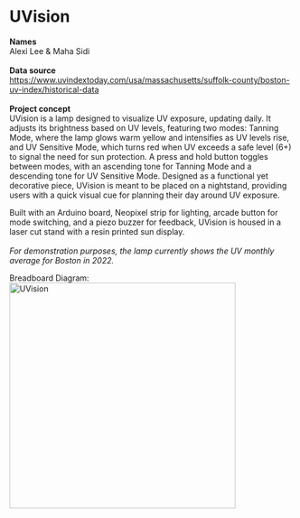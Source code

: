 # UVision
<b>Names</b>  </br>
Alexi Lee & Maha Sidi </br>  </br>
<b>Data source</b>  </br>
https://www.uvindextoday.com/usa/massachusetts/suffolk-county/boston-uv-index/historical-data </br>  </br>
<b>Project concept</b> </br>
UVision is a lamp designed to visualize UV exposure, updating daily. It adjusts its brightness based on UV levels, featuring two modes: Tanning Mode, where the lamp glows warm yellow and intensifies as UV levels rise, and UV Sensitive Mode, which turns red when UV exceeds a safe level (6+) to signal the need for sun protection. A press and hold button toggles between modes, with an ascending tone for Tanning Mode and a descending tone for UV Sensitive Mode. Designed as a functional yet decorative piece, UVision is meant to be placed on a nightstand, providing users with a quick visual cue for planning their day around UV exposure.

Built with an Arduino board, Neopixel strip for lighting, arcade button for mode switching, and a piezo buzzer for feedback, UVision is housed in a laser cut stand with a resin printed sun display. </br> </br> *For demonstration purposes, the lamp currently shows the UV monthly average for Boston in 2022.*

Breadboard Diagram: </br>
<img src="https://github.com/user-attachments/assets/5dcdb48f-6123-4bcd-9f06-9539a1130244" alt="UVision" width="400">
